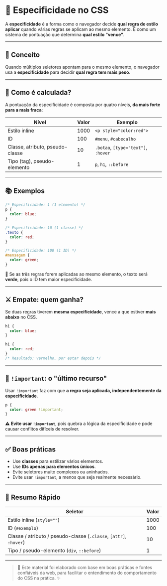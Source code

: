 # 🎯 Especificidade no CSS

A **especificidade** é a forma como o navegador decide **qual regra de estilo aplicar** quando várias regras se aplicam ao mesmo elemento. É como um sistema de pontuação que determina **qual estilo "vence"**.

---

## 🧠 Conceito

Quando múltiplos seletores apontam para o mesmo elemento, o navegador usa a **especificidade** para decidir **qual regra tem mais peso**.

---

## 🔢 Como é calculada?

A pontuação da especificidade é composta por quatro níveis, **da mais forte para a mais fraca**:

| Nível                           | Valor | Exemplo                             |
| ------------------------------- | ----- | ----------------------------------- |
| Estilo inline                   | 1000  | `<p style="color:red">`             |
| ID                              | 100   | `#menu`, `#cabecalho`               |
| Classe, atributo, pseudo-classe | 10    | `.botao`, `[type="text"]`, `:hover` |
| Tipo (tag), pseudo-elemento     | 1     | `p`, `h1`, `::before`               |

---

## 📚 Exemplos

```css
/* Especificidade: 1 (1 elemento) */
p {
  color: blue;
}

/* Especificidade: 10 (1 classe) */
.texto {
  color: red;
}

/* Especificidade: 100 (1 ID) */
#mensagem {
  color: green;
}
```

🔎 Se as três regras forem aplicadas ao mesmo elemento, o texto será **verde**, pois o ID tem maior especificidade.

---

## ⚔️ Empate: quem ganha?

Se duas regras tiverem **mesma especificidade**, vence a que estiver **mais abaixo** no CSS.

```css
h1 {
  color: blue;
}

h1 {
  color: red;
}
/* Resultado: vermelho, por estar depois */
```

---

## 🚨 `!important`: o "último recurso"

Usar `!important` faz com que **a regra seja aplicada, independentemente da especificidade**.

```css
p {
  color: green !important;
}
```

⚠️ **Evite usar `!important`**, pois quebra a lógica da especificidade e pode causar conflitos difíceis de resolver.

---

## ✅ Boas práticas

- Use **classes** para estilizar vários elementos.
- Use **IDs apenas para elementos únicos**.
- Evite seletores muito complexos ou aninhados.
- Evite usar `!important`, a menos que seja realmente necessário.

---

## 🧠 Resumo Rápido

| Seletor                                                           | Valor |
| ----------------------------------------------------------------- | ----- |
| Estilo inline (`style=""`)                                        | 1000  |
| ID (`#exemplo`)                                                   | 100   |
| Classe / atributo / pseudo-classe (`.classe`, `[attr]`, `:hover`) | 10    |
| Tipo / pseudo-elemento (`div`, `::before`)                        | 1     |

---

> 📘 Este material foi elaborado com base em boas práticas e fontes confiáveis da web, para facilitar o entendimento do comportamento do CSS na prática. ✨
